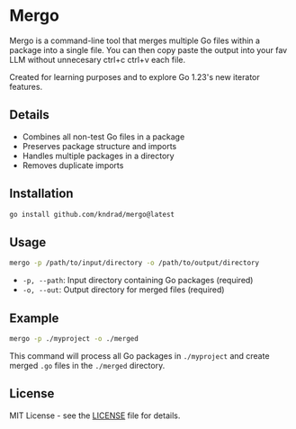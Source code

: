 # Mergo

Mergo is a command-line tool that merges multiple Go files within a package into a single file.
You can then copy paste the output into your fav LLM without unnecesary ctrl+c ctrl+v each file.

Created for learning purposes and to explore Go 1.23's new iterator features.

## Details

- Combines all non-test Go files in a package
- Preserves package structure and imports
- Handles multiple packages in a directory
- Removes duplicate imports

## Installation

```bash
go install github.com/kndrad/mergo@latest
```

## Usage

```bash
mergo -p /path/to/input/directory -o /path/to/output/directory
```

- `-p, --path`: Input directory containing Go packages (required)
- `-o, --out`: Output directory for merged files (required)

## Example

```bash
mergo -p ./myproject -o ./merged
```

This command will process all Go packages in `./myproject` and create merged `.go` files in the `./merged` directory.

## License

MIT License - see the [LICENSE](LICENSE) file for details.
